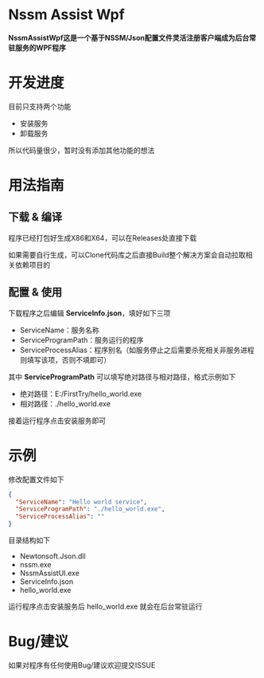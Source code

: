 # Nssm Assist Wpf
**NssmAssistWpf这是一个基于NSSM/Json配置文件灵活注册客户端成为后台常驻服务的WPF程序**

# 开发进度
目前只支持两个功能
- 安装服务
- 卸载服务

所以代码量很少，暂时没有添加其他功能的想法

# 用法指南
## 下载 & 编译
程序已经打包好生成X86和X64，可以在Releases处直接下载

如果需要自行生成，可以Clone代码库之后直接Build整个解决方案会自动拉取相关依赖项目的

## 配置 & 使用
下载程序之后编辑 **ServiceInfo.json**，填好如下三项
- ServiceName：服务名称
- ServiceProgramPath：服务运行的程序
- ServiceProcessAlias：程序别名（如服务停止之后需要杀死相关非服务进程则填写该项，否则不填即可）

其中 **ServiceProgramPath** 可以填写绝对路径与相对路径，格式示例如下
- 绝对路径：E:/FirstTry/hello_world.exe
- 相对路径：./hello_world.exe

接着运行程序点击安装服务即可

# 示例
修改配置文件如下
```Json
{
  "ServiceName": "Hello world service",
  "ServiceProgramPath": "./hello_world.exe",
  "ServiceProcessAlias": ""
}
```

目录结构如下
- Newtonsoft.Json.dll
- nssm.exe
- NssmAssistUI.exe
- ServiceInfo.json
- hello_world.exe

运行程序点击安装服务后  hello_world.exe 就会在后台常驻运行

# Bug/建议
如果对程序有任何使用Bug/建议欢迎提交ISSUE



